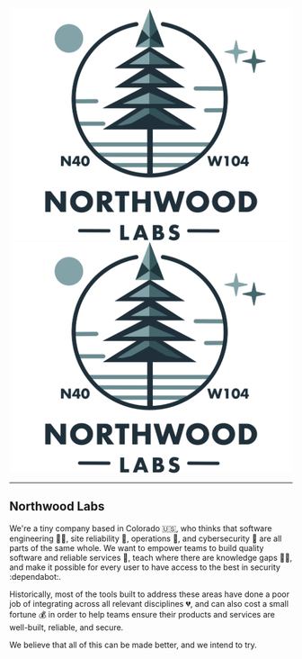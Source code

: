 <div align="center"><img src="https://github.com/northwood-labs/.github/raw/main/profile/NWL-Full-Vertical-Color-7497.png#gh-light-mode-only" alt="Logo" width="500"><img src="https://github.com/northwood-labs/.github/raw/main/profile/NWL-Full-Vertical-Color-7497.png#gh-dark-mode-only" alt="Logo" width="500"><br></div>

---

## Northwood Labs

We're a tiny company based in Colorado :us:, who thinks that software engineering :woman_technologist:, site reliability :mechanical_arm:, operations :whale:, and cybersecurity :ninja: are all parts of the same whole. We want to empower teams to build quality software and reliable services :1st_place_medal:, teach where there are knowledge gaps :man_teacher:, and make it possible for every user to have access to the best in security :dependabot:.

Historically, most of the tools built to address these areas have done a poor job of integrating across all relevant disciplines :broken_heart:, and can also cost a small fortune :moneybag: in order to help teams ensure their products and services are well-built, reliable, and secure.

We believe that all of this can be made better, and we intend to try.
